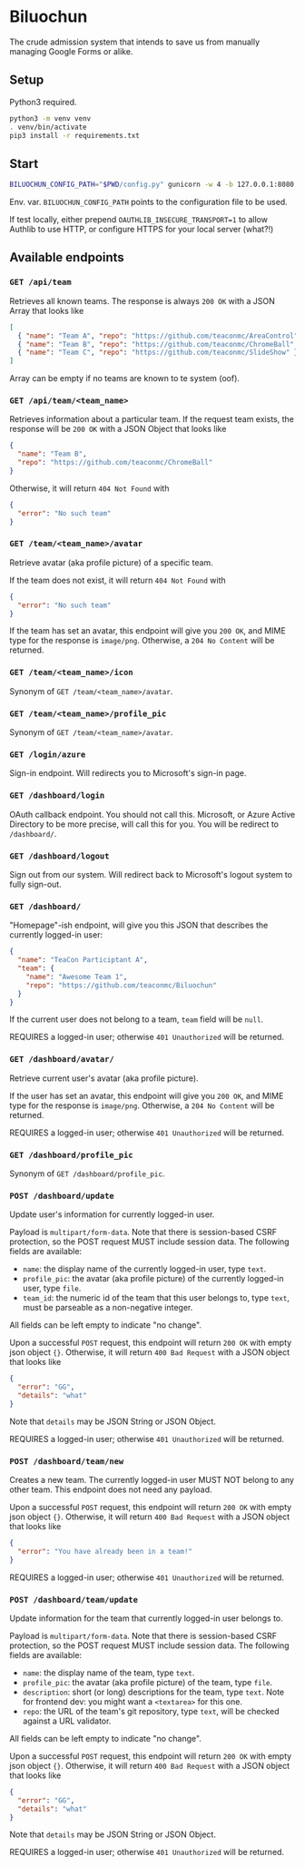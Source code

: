 # Biluochun

The crude admission system that intends to save us from manually managing Google Forms or alike.

## Setup

Python3 required.

```bash
python3 -m venv venv
. venv/bin/activate
pip3 install -r requirements.txt
```

## Start

```bash
BILUOCHUN_CONFIG_PATH="$PWD/config.py" gunicorn -w 4 -b 127.0.0.1:8080 -k gevent 'biluochun:create_app()'
```

Env. var. `BILUOCHUN_CONFIG_PATH` points to the configuration file to be used.

If test locally, either prepend `OAUTHLIB_INSECURE_TRANSPORT=1` to allow Authlib to use HTTP, 
or configure HTTPS for your local server (what?!)

## Available endpoints

### `GET /api/team`

Retrieves all known teams. The response is always `200 OK` with a JSON Array that looks like

```json
[
  { "name": "Team A", "repo": "https://github.com/teaconmc/AreaControl" },
  { "name": "Team B", "repo": "https://github.com/teaconmc/ChromeBall" },
  { "name": "Team C", "repo": "https://github.com/teaconmc/SlideShow" },
]
```

Array can be empty if no teams are known to te system (oof).

### `GET /api/team/<team_name>`

Retrieves information about a particular team. If the request team exists, the response will 
be `200 OK` with a JSON Object that looks like

```json
{
  "name": "Team B", 
  "repo": "https://github.com/teaconmc/ChromeBall"
}
```

Otherwise, it will return `404 Not Found` with

```json
{
  "error": "No such team"
}
```

### `GET /team/<team_name>/avatar`

Retrieve avatar (aka profile picture) of a specific team.

If the team does not exist, it will return `404 Not Found` with

```json
{
  "error": "No such team"
}
```

If the team has set an avatar, this endpoint will give you `200 OK`, and MIME type for the
response is `image/png`.
Otherwise, a `204 No Content` will be returned.

### `GET /team/<team_name>/icon`

Synonym of `GET /team/<team_name>/avatar`.

### `GET /team/<team_name>/profile_pic`

Synonym of `GET /team/<team_name>/avatar`.

### `GET /login/azure`

Sign-in endpoint. Will redirects you to Microsoft's sign-in page.

### `GET /dashboard/login`

OAuth callback endpoint. You should not call this. 
Microsoft, or Azure Active Directory to be more precise, will call this for you. 
You will be redirect to `/dashboard/`.

### `GET /dashboard/logout`

Sign out from our system. Will redirect back to Microsoft's logout system to fully sign-out.

### `GET /dashboard/`

"Homepage"-ish endpoint, will give you this JSON that describes the currently logged-in user:

```json
{
  "name": "TeaCon Participtant A",
  "team": {
    "name": "Awesome Team 1",
    "repo": "https://github.com/teaconmc/Biluochun"
  }
}
```

If the current user does not belong to a team, `team` field will be `null`.

REQUIRES a logged-in user; otherwise `401 Unauthorized` will be returned.

### `GET /dashboard/avatar/`

Retrieve current user's avatar (aka profile picture). 

If the user has set an avatar, this endpoint will give you `200 OK`, and MIME type for the 
response is `image/png`. 
Otherwise, a `204 No Content` will be returned.

REQUIRES a logged-in user; otherwise `401 Unauthorized` will be returned.

### `GET /dashboard/profile_pic`

Synonym of `GET /dashboard/profile_pic`.

### `POST /dashboard/update`

Update user's information for currently logged-in user. 

Payload is `multipart/form-data`. Note that there is session-based CSRF protection, so the 
POST request MUST include session data.
The following fields are available:

  - `name`: the display name of the currently logged-in user, type `text`.
  - `profile_pic`: the avatar (aka profile picture) of the currently logged-in user, type `file`.
  - `team_id`: the numeric id of the team that this user belongs to, type `text`, must be 
    parseable as a non-negative integer.

All fields can be left empty to indicate "no change".

Upon a successful `POST` request, this endpoint will return `200 OK` with empty json object `{}`.
Otherwise, it will return `400 Bad Request` with a JSON object that looks like

```json
{
  "error": "GG",
  "details": "what"
}
```

Note that `details` may be JSON String or JSON Object. 

REQUIRES a logged-in user; otherwise `401 Unauthorized` will be returned.

### `POST /dashboard/team/new`

Creates a new team. The currently logged-in user MUST NOT belong to any other team. 
This endpoint does not need any payload.

Upon a successful `POST` request, this endpoint will return `200 OK` with empty json object `{}`. 
Otherwise, it will return `400 Bad Request` with a JSON object that looks like

```json
{
  "error": "You have already been in a team!" 
}
```

REQUIRES a logged-in user; otherwise `401 Unauthorized` will be returned.

### `POST /dashboard/team/update`

Update information for the team that currently logged-in user belongs to.

Payload is `multipart/form-data`. Note that there is session-based CSRF protection, so the
POST request MUST include session data.
The following fields are available:

  - `name`: the display name of the team, type `text`.
  - `profile_pic`: the avatar (aka profile picture) of the team, type `file`.
  - `description`: short (or long) descriptions for the team, type `text`. 
    Note for frontend dev: you might want a `<textarea>` for this one.
  - `repo`: the URL of the team's git repository, type `text`, will be checked against 
    a URL validator.

All fields can be left empty to indicate "no change".

Upon a successful `POST` request, this endpoint will return `200 OK` with empty json object `{}`.
Otherwise, it will return `400 Bad Request` with a JSON object that looks like

```json
{
  "error": "GG",
  "details": "what"
}
```

Note that `details` may be JSON String or JSON Object.

REQUIRES a logged-in user; otherwise `401 Unauthorized` will be returned.


